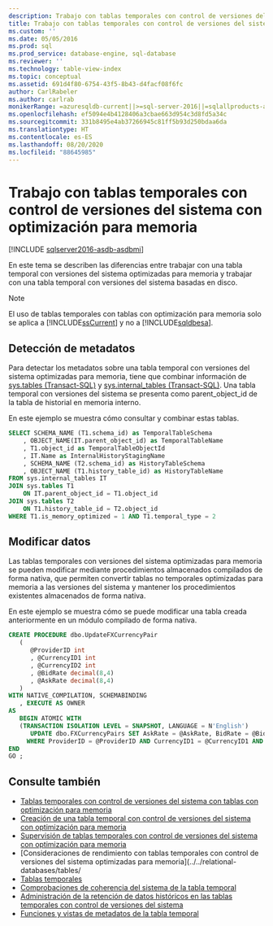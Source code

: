 ```yaml
---
description: Trabajo con tablas temporales con control de versiones del sistema con optimización para memoria
title: Trabajo con tablas temporales con control de versiones del sistema con optimización para memoria | Microsoft Docs
ms.custom: ''
ms.date: 05/05/2016
ms.prod: sql
ms.prod_service: database-engine, sql-database
ms.reviewer: ''
ms.technology: table-view-index
ms.topic: conceptual
ms.assetid: 691d4f80-6754-43f5-8b43-d4facf08f6fc
author: CarlRabeler
ms.author: carlrab
monikerRange: =azuresqldb-current||>=sql-server-2016||=sqlallproducts-allversions||>=sql-server-linux-2017||=azuresqldb-mi-current
ms.openlocfilehash: ef5094e4b4128406a3cbae663d954c3d8fd5a34c
ms.sourcegitcommit: 331b8495e4ab37266945c81ff5b93d250bdaa6da
ms.translationtype: HT
ms.contentlocale: es-ES
ms.lasthandoff: 08/20/2020
ms.locfileid: "88645985"
---
```

# <a name="working-with-memory-optimized-system-versioned-temporal-tables"></a>Trabajo con tablas temporales con control de versiones del sistema con optimización para memoria


[!INCLUDE [sqlserver2016-asdb-asdbmi](../../includes/applies-to-version/sqlserver2016-asdb-asdbmi.md)]


En este tema se describen las diferencias entre trabajar con una tabla temporal con versiones del sistema optimizadas para memoria y trabajar con una tabla temporal con versiones del sistema basadas en disco.

> [!NOTE]
> El uso de tablas temporales con tablas con optimización para memoria solo se aplica a [!INCLUDE[ssCurrent](../../includes/sscurrent-md.md)] y no a [!INCLUDE[sqldbesa](../../includes/sqldbesa-md.md)].

## <a name="discovering-metadata"></a>Detección de metadatos

Para detectar los metadatos sobre una tabla temporal con versiones del sistema optimizadas para memoria, tiene que combinar información de [sys.tables &#40;Transact-SQL&#41;](../../relational-databases/system-catalog-views/sys-tables-transact-sql.md) y [sys.internal_tables &#40;Transact-SQL&#41;](../../relational-databases/system-catalog-views/sys-internal-tables-transact-sql.md). Una tabla temporal con versiones del sistema se presenta como parent_object_id de la tabla de historial en memoria interno.

En este ejemplo se muestra cómo consultar y combinar estas tablas.

```sql
SELECT SCHEMA_NAME (T1.schema_id) as TemporalTableSchema
    , OBJECT_NAME(IT.parent_object_id) as TemporalTableName
    , T1.object_id as TemporalTableObjectId
    , IT.Name as InternalHistoryStagingName
    , SCHEMA_NAME (T2.schema_id) as HistoryTableSchema
    , OBJECT_NAME (T1.history_table_id) as HistoryTableName
FROM sys.internal_tables IT
JOIN sys.tables T1
    ON IT.parent_object_id = T1.object_id
JOIN sys.tables T2
    ON T1.history_table_id = T2.object_id
WHERE T1.is_memory_optimized = 1 AND T1.temporal_type = 2

```

## <a name="modifying-data"></a>Modificar datos

Las tablas temporales con versiones del sistema optimizadas para memoria se pueden modificar mediante procedimientos almacenados compilados de forma nativa, que permiten convertir tablas no temporales optimizadas para memoria a las versiones del sistema y mantener los procedimientos existentes almacenados de forma nativa.

En este ejemplo se muestra cómo se puede modificar una tabla creada anteriormente en un módulo compilado de forma nativa.

```sql
CREATE PROCEDURE dbo.UpdateFXCurrencyPair
   (
      @ProviderID int
      , @CurrencyID1 int
      , @CurrencyID2 int
      , @BidRate decimal(8,4)
      , @AskRate decimal(8,4)
   )
WITH NATIVE_COMPILATION, SCHEMABINDING
   , EXECUTE AS OWNER
AS
   BEGIN ATOMIC WITH
   (TRANSACTION ISOLATION LEVEL = SNAPSHOT, LANGUAGE = N'English')
      UPDATE dbo.FXCurrencyPairs SET AskRate = @AskRate, BidRate = @BidRate
     WHERE ProviderID = @ProviderID AND CurrencyID1 = @CurrencyID1 AND CurrencyID2 = @CurrencyID2
END
GO ;

```

## <a name="see-also"></a>Consulte también

- [Tablas temporales con control de versiones del sistema con tablas con optimización para memoria](../../relational-databases/tables/system-versioned-temporal-tables-with-memory-optimized-tables.md)
- [Creación de una tabla temporal con control de versiones del sistema con optimización para memoria](../../relational-databases/tables/creating-a-memory-optimized-system-versioned-temporal-table.md)
- [Supervisión de tablas temporales con control de versiones del sistema con optimización para memoria](../../relational-databases/tables/monitoring-memory-optimized-system-versioned-temporal-tables.md)
- [Consideraciones de rendimiento con tablas temporales con control de versiones del sistema optimizadas para memoria](../../relational-databases/tables/
- [Tablas temporales](../../relational-databases/tables/temporal-tables.md)
- [Comprobaciones de coherencia del sistema de la tabla temporal](../../relational-databases/tables/temporal-table-system-consistency-checks.md)
- [Administración de la retención de datos históricos en las tablas temporales con control de versiones del sistema](../../relational-databases/tables/manage-retention-of-historical-data-in-system-versioned-temporal-tables.md)
- [Funciones y vistas de metadatos de la tabla temporal](../../relational-databases/tables/temporal-table-metadata-views-and-functions.md)
